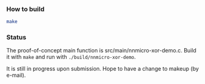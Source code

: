 ### How to build
```bash
make
```

### Status

The proof-of-concept main function is src/main/nnmicro-xor-demo.c. Build it with `make` and run with `./build/nnmicro-xor-demo`.

It is still in progress upon submission. Hope to have a change to makeup (by e-mail).
